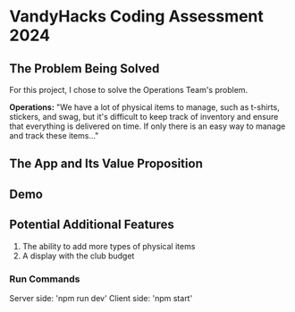 # VandyHacks Coding Assessment 2024 

## The Problem Being Solved
For this project, I chose to solve the Operations Team's problem.

**Operations:** "We have a lot of physical items to manage, such as t-shirts, stickers, and swag, but it's difficult to keep track of inventory and ensure that everything is delivered on time. If only there is an easy way to manage and track these items..."

## The App and Its Value Proposition

## Demo 

## Potential Additional Features
1. The ability to add more types of physical items
2. A display with the club budget

### Run Commands
Server side: 'npm run dev'
Client side: 'npm start'